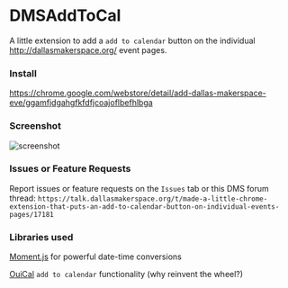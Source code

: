 # DMSAddToCal
A little extension to add a `add to calendar` button on the individual http://dallasmakerspace.org/ event pages.

### Install
https://chrome.google.com/webstore/detail/add-dallas-makerspace-eve/ggamfjdgahgfkfdfjcoajoflbefhlbga

### Screenshot
![screenshot](http://i.imgur.com/htVwHwo.png)

### Issues or Feature Requests

Report issues or feature requests on the `Issues` tab or this DMS forum thread: `https://talk.dallasmakerspace.org/t/made-a-little-chrome-extension-that-puts-an-add-to-calendar-button-on-individual-events-pages/17181`

### Libraries used
[Moment.js](https://momentjs.com/) for powerful date-time conversions

[OuiCal](https://github.com/carlsednaoui/add-to-calendar-buttons) `add to calendar` functionality (why reinvent the wheel?)
